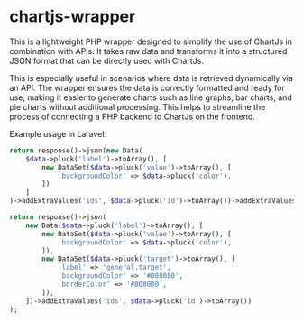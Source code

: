 # chartjs-wrapper
This is a lightweight PHP wrapper designed to simplify the use of ChartJs in combination with APIs. It takes raw data and transforms it into a structured JSON format that can be directly used with ChartJs.

This is especially useful in scenarios where data is retrieved dynamically via an API. The wrapper ensures the data is correctly formatted and ready for use, making it easier to generate charts such as line graphs, bar charts, and pie charts without additional processing. This helps to streamline the process of connecting a PHP backend to ChartJs on the frontend.

Example usage in Laravel:
```php
return response()->json(new Data(
    $data->pluck('label')->toArray(), [
        new DataSet($data->pluck('value')->toArray(), [
            'backgroundColor' => $data->pluck('color'),
        ])
    ]
)->addExtraValues('ids', $data->pluck('id')->toArray())->addExtraValues('person_ids', $data->pluck('person_id')->toArray()));
```

```php
return response()->json(
    new Data($data->pluck('label')->toArray(), [
        new DataSet($data->pluck('value')->toArray(), [
            'backgroundColor' => $data->pluck('color'),
        ]),
        new DataSet($data->pluck('target')->toArray(), [
            'label' => 'general.target',
            'backgroundColor' => '#808080',
            'borderColor' => '#808080',
        ]),
    ])->addExtraValues('ids', $data->pluck('id')->toArray())
);
```